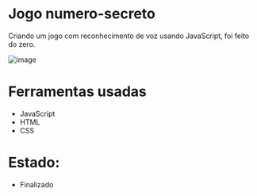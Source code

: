 # Jogo numero-secreto
Criando um jogo com reconhecimento de voz usando JavaScript, foi feito do zero.

![image](https://github.com/Guihermee/numero-secreto/assets/125518739/641db08a-3193-451a-94ae-1d9fcf80bb42)


# Ferramentas usadas
* JavaScript
* HTML
* CSS

# Estado:
* Finalizado
